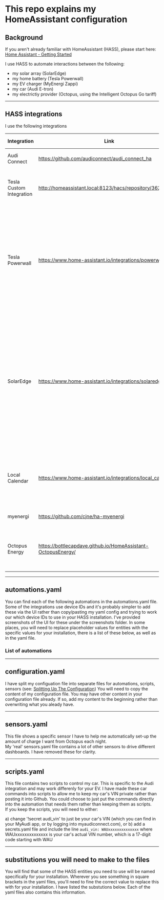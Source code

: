# This repo explains my HomeAssistant configuration

## Background

If you aren't already familiar with HomeAssistant (HASS), please start here: [Home Assistant - Getting Started](https://www.home-assistant.io/installation/)

I use HASS to automate interactions between the following:

- my solar array (SolarEdge)
- my home battery (Tesla Powerwall)
- my EV charger (MyEnergi Zappi)
- my car (Audi E-tron)
- my electrictiy provider (Octopus, using the Intelligent Octopus Go tariff)

---

## HASS integrations

I use the following integrations

| Integration              | Link                                                         |   Type   | What I use it for                                                                                                                                                                                                            |
|--------------------------|--------------------------------------------------------------|:--------:|------------------------------------------------------------------------------------------------------------------------------------------------------------------------------------------------------------------------------|
| Audi Connect             | https://github.com/audiconnect/audi_connect_ha               |   HACS   | connecting to my car's API                                                                                                                                                                                                   |
| Tesla Custom Integration | http://homeassistant.local:8123/hacs/repository/362700564    |   HACS   | Sending commands to my Powerwall to stop it discharging                                                                                                                                                                      |
| Tesla Powerwall          | https://www.home-assistant.io/integrations/powerwall         | Official | this provides a local connection to your Powerwall rather than through Tesla's servers. Faster if you just want to read the PW's state, but doesn't allow you to set the PW's reserve.                                      |
| SolarEdge                | https://www.home-assistant.io/integrations/solaredge         | Official | I don't use this in automations, as I get solar data from the Powerwall integration.  You may need this,  or the equivalent for your solar array, if your battery or EV charger doesn't monitor the amount of solar produced |
| Local Calendar           | https://www.home-assistant.io/integrations/local_calendar    | Official | I use a calendar for Octopus to track savings sessions  and run automations for them                                                                                                                                         |
| myenergi                 | https://github.com/cjne/ha-myenergi                          |   HACS   | to automate my EV chargers                                                                                                                                                                                                   |
| Octopus Energy           | https://bottlecapdave.github.io/HomeAssistant-OctopusEnergy/ |   HACS   | to find out about off-peak periods, free periods and saving sessions                                                                                                                                                         |

---

## automations.yaml

You can find each of the following automations in the automations.yaml file.  
Some of the integrations use device IDs and it's probably simpler to add these via the UI rather than copy/pasting my yaml config and trying to work our which device IDs to use in your HASS installation.  I've provided screenshots of the UI for these under the screenshots folder.
In some places, you will need to replace placeholder values for entities with the specific values for your installation, there is a list of these below, as well as in the yaml file.


### List of automations



---

## configuration.yaml

I have split my configuation file into separate files for automations, scripts, sensors (see: [Splitting Up The Configuration](https://www.home-assistant.io/docs/configuration/splitting_configuration/))
You will need to copy the content of my configuration file.  You may have other content in your configuration file already.  If so, add my content to the beginning rather than overwriting what you aleady have.

---
## sensors.yaml

This file shows a specific sensor I have to help me automatically set-up the amount of charge I want from Octopus each night.  
My 'real' sensors.yaml file contains a lot of other sensors to drive different dashboards.  I have removed these for clarity.

---

## scripts.yaml

This file contains two scripts to control my car.  This is specific to the Audi integration and may work differenly for your EV.
I have made these car commands into scripts to allow me to keep my car's VIN private rather than posting it into Github.
You could choose to just put the commands directly into the automation that needs them rather than keeping them as scripts.  
If you keep the scripts, you will need to either:

a) change '!secret audi_vin' to just be your car's VIN (which you can find in your MyAudi app, or by logging into myaudiconnect.com), or
b) add a secrets.yaml file and include the line 
    `audi_vin: WAUxxxxxxxxxxxxxx` where WAUxxxxxxxxxxxxxx is your car's actual VIN number, which is a 17-digit code starting with WAU
    
---

## substitutions you will need to make to the files

You will find that some of the HASS entities you need to use will be named specifically for your installation.  Wherever you see something in square brackets in the yaml files, you'll need to fine the correct value to replace this with for your installation.
I have listed the substutions below.  Each of the yaml files also contains this information.





